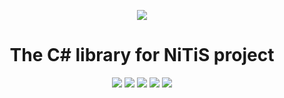 <p align="center">
  <img src="https://github.com/NickName73/NickName73/blob/main/Micros/nitis-core-logo.png?raw=true">
  <h1 align="center">
    The C# library for NiTiS project 
  </h1>
</p>
<p align="center">
  <a href="https://github.com/NickName73/NiTiSCore/graphs/contributors" alt="Contributors">
    <img src="https://img.shields.io/github/contributors/NickName73/NiTiSCore" /></a>
  <a href="https://github.com/NickName73/NiTiSCore/pulse" alt="Activity">
    <img src="https://img.shields.io/github/commit-activity/m/NickName73/NiTiSCore" /></a>
  <a href="https:\\nuget.org/packages/NiTiSCore" alt="Downloads">
    <img src="https://img.shields.io/nuget/dt/NiTiSCore" /></a>
  <a href="https:\\nuget.org/packages/NiTiSCore" alt="Version">
    <img src="https://img.shields.io/nuget/v/NiTiSCore?label=release" /></a>
  <a href="https:\\nuget.org/packages/NiTiSCore" alt="Version">
    <img src="https://img.shields.io/nuget/vpre/NiTiSCore?label=beta" /></a>
</p>
